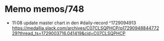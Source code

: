 # Memo memos/748
- 11:08 update master chart in den #daily-record ^1729094913
https://medallia.slack.com/archives/C07CLSQPHCP/p1729094884477229?thread_ts=1729003716.041419&cid=C07CLSQPHCP